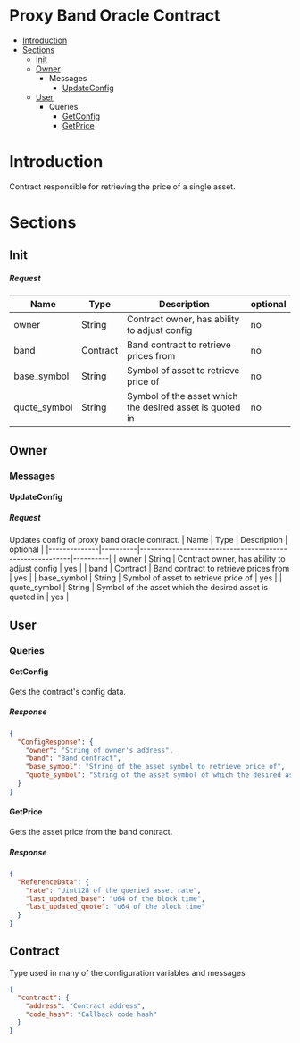 
# Proxy Band Oracle Contract
* [Introduction](#Introduction)
* [Sections](#Sections)
    * [Init](#Init)
    * [Owner](#Owner)
        * Messages
            * [UpdateConfig](#UpdateConfig)
    * [User](#User)
        * Queries
            * [GetConfig](#GetConfig)
            * [GetPrice](#GetPrice)
# Introduction
Contract responsible for retrieving the price of a single asset.

# Sections

## Init
##### Request
| Name         | Type     | Description                                              | optional |
|--------------|----------|----------------------------------------------------------|----------|
| owner        | String   | Contract owner, has ability to adjust config             | no       |
| band         | Contract | Band contract to retrieve prices from                    | no       |
| base_symbol  | String   | Symbol of asset to retrieve price of                     | no       |
| quote_symbol | String   | Symbol of the asset which the desired asset is quoted in | no       |

## Owner

### Messages
#### UpdateConfig
##### Request
Updates config of proxy band oracle contract.
| Name         | Type     | Description                                              | optional |
|--------------|----------|----------------------------------------------------------|----------|
| owner        | String   | Contract owner, has ability to adjust config             | yes      |
| band         | Contract | Band contract to retrieve prices from                    | yes      |
| base_symbol  | String   | Symbol of asset to retrieve price of                     | yes      |
| quote_symbol | String   | Symbol of the asset which the desired asset is quoted in | yes      |

## User

### Queries

#### GetConfig
Gets the contract's config data.
##### Response
```json
{
  "ConfigResponse": {
    "owner": "String of owner's address",
    "band": "Band contract",
    "base_symbol": "String of the asset symbol to retrieve price of",
    "quote_symbol": "String of the asset symbol of which the desired asset is quoted in"
  }
}
```

#### GetPrice
Gets the asset price from the band contract.
##### Response
```json
{
  "ReferenceData": {
    "rate": "Uint128 of the queried asset rate",
    "last_updated_base": "u64 of the block time",
    "last_updated_quote": "u64 of the block time"
  }
}
```

## Contract
Type used in many of the configuration variables and messages
```json
{
  "contract": {
    "address": "Contract address",
    "code_hash": "Callback code hash"
  }
}
```
